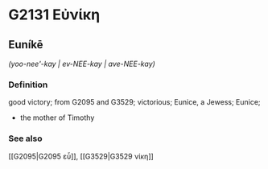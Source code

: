 # G2131 Εὐνίκη

## Euníkē

_(yoo-nee'-kay | ev-NEE-kay | ave-NEE-kay)_

### Definition

good victory; from G2095 and G3529; victorious; Eunice, a Jewess; Eunice; 

- the mother of Timothy

### See also

[[G2095|G2095 εὖ]], [[G3529|G3529 νίκη]]
